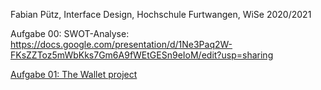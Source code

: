 Fabian Pütz, Interface Design, Hochschule Furtwangen, WiSe 2020/2021


Aufgabe 00: SWOT-Analyse:
https://docs.google.com/presentation/d/1Ne3Paq2W-FKsZZToz5mWbKks7Gm6A9fWEtGESn9eIoM/edit?usp=sharing

<a href="IFD Aufgabe 1.pdf">Aufgabe 01: The Wallet project</a>

